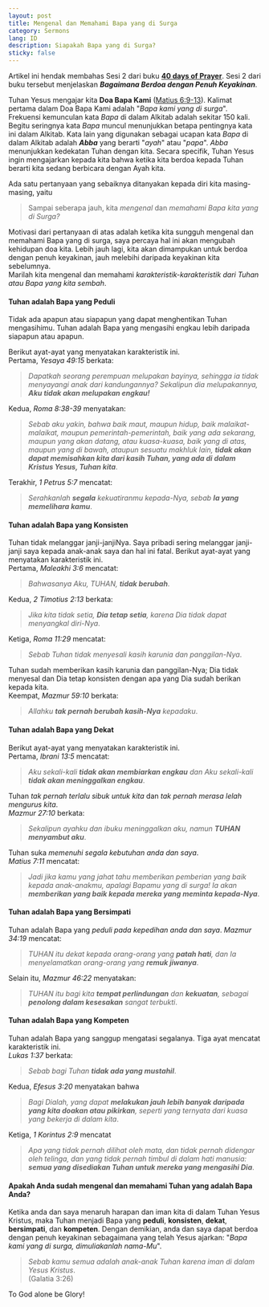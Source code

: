```yaml
---
layout: post
title: Mengenal dan Memahami Bapa yang di Surga
category: Sermons
lang: ID
description: Siapakah Bapa yang di Surga?
sticky: false
---
```

Artikel ini hendak membahas Sesi 2 dari buku [**40 days of Prayer**](https://www.amazon.com/gp/product/142280464X?pf_rd_r=5DHAA5NQP1XVXJSQX9EQ&pf_rd_p=6fc81c8c-2a38-41c6-a68a-f78c79e7253f). Sesi 2 dari buku tersebut menjelaskan **_Bagaimana Berdoa dengan Penuh Keyakinan_**.     

Tuhan Yesus mengajar kita **Doa Bapa Kami** ([Matius 6:9-13](https://my.bible.com/bible/306/MAT.6.9-13)). Kalimat pertama dalam Doa Bapa Kami adalah "_Bapa kami yang di surga_". Frekuensi kemunculan kata _Bapa_ di dalam Alkitab adalah sekitar 150 kali. Begitu seringnya kata _Bapa_ muncul menunjukkan betapa pentingnya kata ini dalam Alkitab. Kata lain yang digunakan sebagai ucapan kata _Bapa_ di dalam Alkitab adalah **_Abba_** yang berarti "_ayah_" atau "_papa_". _Abba_ menunjukkan kedekatan Tuhan dengan kita. Secara specifik, Tuhan Yesus ingin mengajarkan kepada kita bahwa ketika kita berdoa kepada Tuhan berarti kita sedang berbicara dengan Ayah kita.   

Ada satu pertanyaan yang sebaiknya ditanyakan kepada diri kita masing-masing, yaitu
> Sampai seberapa jauh, kita _mengenal_ dan _memahami Bapa kita yang di Surga?_     
    
Motivasi dari pertanyaan di atas adalah ketika kita sungguh mengenal dan memahami Bapa yang di surga, saya percaya hal ini akan mengubah kehidupan doa kita. Lebih jauh lagi, kita akan dimampukan untuk berdoa dengan penuh keyakinan, jauh melebihi daripada keyakinan kita sebelumnya.     
Marilah kita mengenal dan memahami _karakteristik-karakteristik dari Tuhan atau Bapa yang kita sembah_.    
#### **Tuhan adalah Bapa yang Peduli**
Tidak ada apapun atau siapapun yang dapat menghentikan Tuhan mengasihimu. Tuhan adalah Bapa yang mengasihi engkau lebih daripada siapapun atau apapun.   

Berikut ayat-ayat yang menyatakan karakteristik ini.   
Pertama, _Yesaya 49:15_ berkata:
> _Dapatkah seorang perempuan melupakan bayinya, sehingga ia tidak menyayangi anak dari kandungannya? Sekalipun dia melupakannya, **Aku tidak akan melupakan engkau!**_     

Kedua, _Roma 8:38-39_ menyatakan:      
> _Sebab aku yakin, bahwa baik maut, maupun hidup, baik malaikat-malaikat, maupun pemerintah-pemerintah, baik yang ada sekarang, maupun yang akan datang, atau kuasa-kuasa, baik yang di atas, maupun yang di bawah, ataupun sesuatu makhluk lain, **tidak akan dapat memisahkan kita dari kasih Tuhan, yang ada di dalam Kristus Yesus, Tuhan kita**_.    

Terakhir, _1 Petrus 5:7_ mencatat:
> _Serahkanlah **segala** kekuatiranmu kepada-Nya, sebab **Ia yang memelihara kamu**_.    
   
#### **Tuhan adalah Bapa yang Konsisten**
Tuhan tidak melanggar janji-janjiNya. Saya pribadi sering melanggar janji-janji saya kepada anak-anak saya dan hal ini fatal. Berikut ayat-ayat yang menyatakan karakteristik ini.   
Pertama, _Maleakhi 3:6_ mencatat:
> _Bahwasanya Aku, TUHAN, **tidak berubah**_.    
   
Kedua, _2 Timotius 2:13_ berkata:      
> _Jika kita tidak setia, **Dia tetap setia**, karena Dia tidak dapat menyangkal diri-Nya_.

Ketiga, _Roma 11:29_ mencatat:
> _Sebab Tuhan tidak menyesali kasih karunia dan panggilan-Nya_.    

Tuhan sudah memberikan kasih karunia dan panggilan-Nya; Dia tidak menyesal dan Dia tetap konsisten dengan apa yang Dia sudah berikan kepada kita.    
Keempat, _Mazmur 59:10_ berkata:
> _Allahku **tak pernah berubah kasih-Nya** kepadaku_.
    
#### **Tuhan adalah Bapa yang Dekat**
Berikut ayat-ayat yang menyatakan karakteristik ini.     
Pertama, _Ibrani 13:5_ mencatat:
> _Aku sekali-kali **tidak akan membiarkan engkau** dan Aku sekali-kali **tidak akan meninggalkan engkau**_.    
    
Tuhan _tak pernah terlalu sibuk untuk kita_ dan _tak pernah merasa lelah mengurus kita_.   
_Mazmur 27:10_ berkata:
> _Sekalipun ayahku dan ibuku meninggalkan aku, namun **TUHAN menyambut aku**_.    
   
Tuhan suka _memenuhi segala kebutuhan anda dan saya_.   
_Matius 7:11_ mencatat:
> _Jadi jika kamu yang jahat tahu memberikan pemberian yang baik kepada anak-anakmu, apalagi Bapamu yang di surga! Ia akan **memberikan yang baik kepada mereka yang meminta kepada-Nya**_.     
   
#### **Tuhan adalah Bapa yang Bersimpati**
Tuhan adalah Bapa yang _peduli pada kepedihan anda dan saya_. _Mazmur 34:19_ mencatat:
> _TUHAN itu dekat kepada orang-orang yang **patah hati**, dan Ia menyelamatkan orang-orang yang **remuk jiwanya**_.   
   
Selain itu, _Mazmur 46:22_ menyatakan:
> _TUHAN itu bagi kita **tempat perlindungan** dan **kekuatan**, sebagai **penolong dalam kesesakan** sangat terbukti_.   
    
#### **Tuhan adalah Bapa yang Kompeten**
Tuhan adalah Bapa yang sanggup mengatasi segalanya. Tiga ayat mencatat karakteristik ini.    
_Lukas 1:37_ berkata:
> _Sebab bagi Tuhan **tidak ada yang mustahil**_.   
    
Kedua, _Efesus 3:20_ menyatakan bahwa
> _Bagi Dialah, yang dapat **melakukan jauh lebih banyak daripada yang kita doakan atau pikirkan**, seperti yang ternyata dari kuasa yang bekerja di dalam kita_.   
    
Ketiga, _1 Korintus 2:9_ mencatat
> _Apa yang tidak pernah dilihat oleh mata, dan tidak pernah didengar oleh telinga, dan yang tidak pernah timbul di dalam hati manusia: **semua yang disediakan Tuhan untuk mereka yang mengasihi Dia**_.    

#### **Apakah Anda sudah mengenal dan memahami Tuhan yang adalah Bapa Anda?**    
Ketika anda dan saya menaruh harapan dan iman kita di dalam Tuhan Yesus Kristus, maka Tuhan menjadi Bapa yang **peduli**, **konsisten**, **dekat**, **bersimpati**, dan **kompeten**.  Dengan demikian, anda dan saya dapat berdoa dengan penuh keyakinan sebagaimana yang telah Yesus ajarkan: "_Bapa kami yang di surga, dimuliakanlah nama-Mu_".   
> _Sebab kamu semua adalah anak-anak Tuhan karena iman di dalam Yesus Kristus_.    
(Galatia 3:26)    
    
To God alone be Glory!




